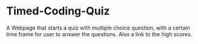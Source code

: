 # Timed-Coding-Quiz
A Webpage that starts a quiz with multiple choice question, with a certain time frame for user to answer the questions. Also a link to the high scores.
